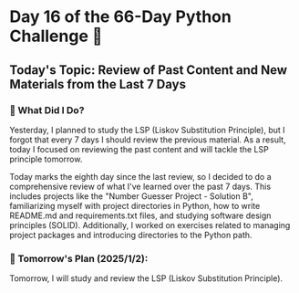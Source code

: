 # Day 16 of the 66-Day Python Challenge 📅

## Today's Topic: Review of Past Content and New Materials from the Last 7 Days

### 🎯 What Did I Do?

Yesterday, I planned to study the LSP (Liskov Substitution Principle), but I forgot that every 7 days I should review the previous material. As a result, today I focused on reviewing the past content and will tackle the LSP principle tomorrow.

Today marks the eighth day since the last review, so I decided to do a comprehensive review of what I've learned over the past 7 days. This includes projects like the "Number Guesser Project - Solution B", familiarizing myself with project directories in Python, how to write README.md and requirements.txt files, and studying software design principles (SOLID). Additionally, I worked on exercises related to managing project packages and introducing directories to the Python path.

### 🚀 Tomorrow's Plan (2025/1/2):

Tomorrow, I will study and review the LSP (Liskov Substitution Principle).
